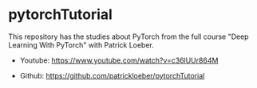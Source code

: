 # pytorchTutorial
This repository has the studies about PyTorch from the full course "Deep Learning With PyTorch" with Patrick Loeber.

* Youtube: https://www.youtube.com/watch?v=c36lUUr864M

* Github: https://github.com/patrickloeber/pytorchTutorial
